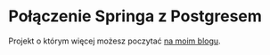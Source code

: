 # Połączenie Springa z Postgresem
Projekt o którym więcej możesz poczytać [na moim blogu](https://mjnczk.wordpress.com/2021/01/21/polaczenie-springa-z-postgresem-nie-musi-byc-trudne/).
